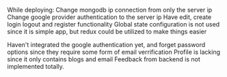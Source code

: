 While deploying:
Change mongodb ip connection from only the server ip
Change google provider authentication to the server ip
Have edit, create login logout and register functionality
Global state configuration is not used since it is simple app, but redux could be utilized to make things easier

Haven't integrated the google authentication yet, and forget password options since they require some form of email verrification
Profile is lacking since it only contains blogs and email
Feedback from backend is not implemented totally.

